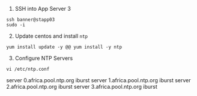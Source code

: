 1. SSH into App Server 3
```
ssh banner@stapp03
sudo -i
```

2. Update centos and install `ntp`
```
yum install update -y @@ yum install -y ntp
```

3. Configure NTP Servers
```
vi /etc/ntp.conf
```

server 0.africa.pool.ntp.org iburst
server 1.africa.pool.ntp.org iburst
server 2.africa.pool.ntp.org iburst
server 3.africa.pool.ntp.org iburst